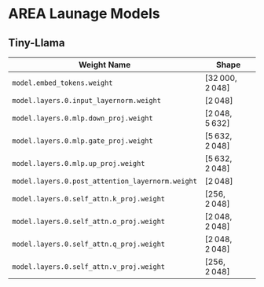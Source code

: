 # AREA Launage Models

## Tiny-Llama

| Weight Name | Shape |
| --- | --- |
| `model.embed_tokens.weight` | [32 000, 2 048] |
| `model.layers.0.input_layernorm.weight` | [2 048] |
| `model.layers.0.mlp.down_proj.weight` | [2 048, 5 632] |
| `model.layers.0.mlp.gate_proj.weight` | [5 632, 2 048] |
| `model.layers.0.mlp.up_proj.weight` | [5 632, 2 048] |
| `model.layers.0.post_attention_layernorm.weight` | [2 048] |
| `model.layers.0.self_attn.k_proj.weight` | [256, 2 048] |
| `model.layers.0.self_attn.o_proj.weight` | [2 048, 2 048] |
| `model.layers.0.self_attn.q_proj.weight` | [2 048, 2 048] |
| `model.layers.0.self_attn.v_proj.weight` | [256, 2 048] |